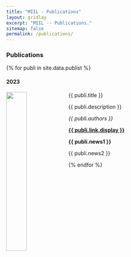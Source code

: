 ```yaml
---
title: "MIIL - Publications"
layout: gridlay
excerpt: "MIIL -- Publications."
sitemap: false
permalink: /publications/
---
```



### Publications

{% for publi in site.data.publist %}

<div class="row">
<div class="col-sm-1 clearfix"><h4>2023</h4>
</div>
<div class="col-sm-11 clearfix">
<div class="well">
<pubtit>{{ publi.title }}</pubtit>
<img src="{{ site.url }}{{ site.baseurl }}/images/pubpic/{{ publi.image }}" class="img-responsive" width="33%" style="float: left" />
<p>{{ publi.description }}</p>
<p><em>{{ publi.authors }}</em></p>
<p><strong><a href="{{ publi.link.url }}">{{ publi.link.display }}</a></strong></p>
<p class="text-danger"><strong> {{ publi.news1 }}</strong></p>
<p> {{ publi.news2 }}</p>
</div>
</div>
</div>

{% endfor %}